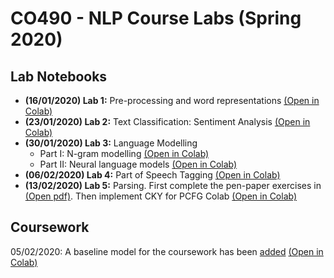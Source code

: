 # CO490 - NLP Course Labs (Spring 2020)

## Lab Notebooks

 - **(16/01/2020) Lab 1:** Pre-processing and word representations [(Open in Colab)](https://colab.research.google.com/github/ImperialNLP/NLPLabs/blob/master/lab01/preprocessing_and_embeddings.ipynb)
 - **(23/01/2020) Lab 2:** Text Classification: Sentiment Analysis [(Open in Colab)](https://colab.research.google.com/github/ImperialNLP/NLPLabs/blob/master/lab02/sentiment_classification.ipynb)
 - **(30/01/2020) Lab 3:** Language Modelling
   - Part I: N-gram modelling [(Open in Colab)](https://colab.research.google.com/github/ImperialNLP/NLPLabs/blob/master/lab03/ngram_lm.ipynb)
   - Part II: Neural language models [(Open in Colab)](https://colab.research.google.com/github/ImperialNLP/NLPLabs/blob/master/lab03/neural_lm.ipynb)
 - **(06/02/2020) Lab 4:** Part of Speech Tagging [(Open in Colab)](https://colab.research.google.com/github/ImperialNLP/NLPLabs/blob/master/lab04/POStagging.ipynb)
 - **(13/02/2020) Lab 5:** Parsing. First complete the pen-paper exercises in [(Open pdf)](https://github.com/ImperialNLP/NLPLabs/blob/master/lab05/lab05_ParsingLab_Questions.pdf). Then implement CKY for PCFG Colab [(Open in Colab)](https://colab.research.google.com/github/ImperialNLP/NLPLabs/blob/master/lab04/POStagging.ipynb)

## Coursework

05/02/2020: A baseline model for the coursework has been [added](/coursework/baseline.ipynb) [(Open in Colab)](https://colab.research.google.com/github/ImperialNLP/NLPLabs/blob/master/coursework/baseline.ipynb)

